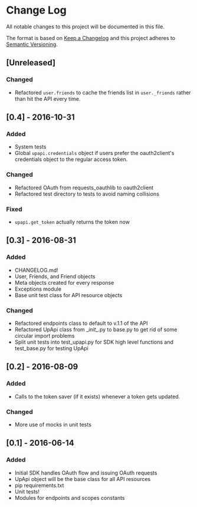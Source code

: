 # Change Log
All notable changes to this project will be documented in this file.

The format is based on [Keep a Changelog](http://keepachangelog.com/) 
and this project adheres to [Semantic Versioning](http://semver.org/).

## [Unreleased]
### Changed
- Refactored ```user.friends``` to cache the friends list in ```user._friends``` rather than hit the API every time.

## [0.4] - 2016-10-31
### Added
- System tests
- Global ```upapi.credentials``` object if users prefer the oauth2client's credentials object to the regular access token.

### Changed
- Refactored OAuth from requests_oauthlib to oauth2client
- Refactored test directory to tests to avoid naming collisions

### Fixed
- ```upapi.get_token``` actually returns the token now

## [0.3] - 2016-08-31
### Added
- CHANGELOG.md!
- User, Friends, and Friend objects
- Meta objects created for every response
- Exceptions module
- Base unit test class for API resource objects

### Changed
- Refactored endpoints class to default to v.1.1 of the API
- Refactored UpApi class from \__init__.py to base.py to get rid of some circular import problems
- Split unit tests into test_upapi.py for SDK high level functions and test_base.py for testing UpApi


## [0.2] - 2016-08-09
### Added
- Calls to the token saver (if it exists) whenever a token gets updated.

### Changed
- More use of mocks in unit tests

## [0.1] - 2016-06-14
### Added
- Initial SDK handles OAuth flow and issuing OAuth requests
- UpApi object will be the base class for all API resources
- pip requirements.txt
- Unit tests!
- Modules for endpoints and scopes constants
